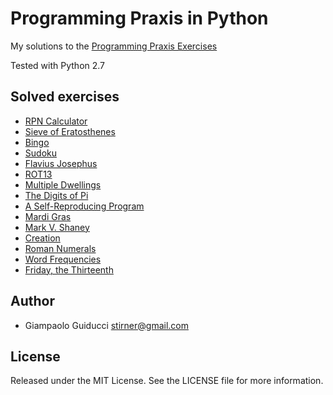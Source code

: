Programming Praxis in Python
============================

My solutions to the [Programming Praxis Exercises](http://programmingpraxis.com/)

Tested with Python 2.7

Solved exercises
----------------

* [RPN Calculator](http://programmingpraxis.com/2009/02/19/rpn-calculator/)
* [Sieve of Eratosthenes](http://programmingpraxis.com/2009/02/19/sieve-of-eratosthenes/)
* [Bingo](http://programmingpraxis.com/2009/02/19/bingo/)
* [Sudoku](http://programmingpraxis.com/2009/02/19/sudoku/)
* [Flavius Josephus](http://programmingpraxis.com/2009/02/19/flavius-josephus/)
* [ROT13](http://programmingpraxis.com/2009/02/20/rot13/)
* [Multiple Dwellings](http://programmingpraxis.com/2009/02/20/multiple-dwellings/)
* [The Digits of Pi](http://programmingpraxis.com/2009/02/20/the-digits-of-pi/)
* [A Self-Reproducing Program](http://programmingpraxis.com/2009/02/20/a-self-reproducing-program/)
* [Mardi Gras](http://programmingpraxis.com/2009/02/24/mardi-gras/)
* [Mark V. Shaney](http://programmingpraxis.com/2009/02/27/mark-v-shaney/)
* [Creation](http://programmingpraxis.com/2009/03/03/creation/)
* [Roman Numerals](http://programmingpraxis.com/2009/03/06/roman-numerals/)
* [Word Frequencies](http://programmingpraxis.com/2009/03/10/word-frequencies/)
* [Friday, the Thirteenth](http://programmingpraxis.com/2009/03/13/friday-the-thirteenth/)

Author
------

* Giampaolo Guiducci <stirner@gmail.com>

License
-------

Released under the MIT License. See the LICENSE file for more information.